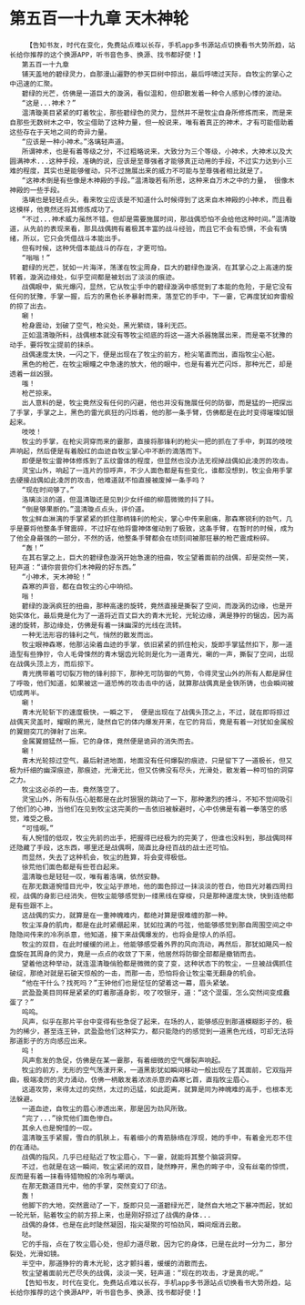 # 第五百一十九章 天木神轮
        【告知书友，时代在变化，免费站点难以长存，手机app多书源站点切换看书大势所趋，站长给你推荐的这个换源APP，听书音色多、换源、找书都好使！】
       第五百一十九章
       铺天盖地的碧绿灵力，自那漫山遍野的参天巨树中掠出，最后呼啸过天际，自牧尘的掌心之中迅速的汇聚。
       碧绿的光芒，仿佛是一道巨大的漩涡，看似温和，但却散发着一种令人感到心悸的波动。
       “这是...神术？”
       温清璇美目紧紧的盯着牧尘，那些碧绿色的灵力，显然并不是牧尘自身所修炼而来，而是来自那些无数树木之中，牧尘借助了这种力量，但一般说来，唯有着真正的神术，才有可能借助着这些存在于天地之间的奇异力量。
       “应该是一种小神术。”洛璃轻声道。
       所谓神术，也是有着等级之分，不过粗略说来，大致分为三个等级，小神术，大神术以及大圆满神术...这种手段，准确的说，应该是至尊强者才能够真正动用的手段，不过实力达到小三难的程度，其实也是能够催动，只不过施展出来的威力不可能与至尊强者相比就是了。
       “这神术倒是有些像是木神殿的手段。”温清璇若有所思，这种来自万木之中的力量， 很像木神殿的一些手段。
       洛璃也是轻轻点头，看来牧尘应该是不知道什么时候得到了这来自木神殿的小神术，而且看这模样，他竟然还将其修炼成功了。
       “不过...神术威力虽然不错，但却是需要施展时间，那战偶恐怕不会给他这种时间。”温清璇道，从先前的表现来看，那具战偶拥有着极其丰富的战斗经验，而且它不会有恐惧，不会有情绪，所以，它只会凭借战斗本能出手。
       但有时候，这种凭借本能战斗的存在，才更可怕。
       “嗡嗡！”
       碧绿的光芒，犹如一片海洋，荡漾在牧尘周身，巨大的碧绿色漩涡，在其掌心之上高速的旋转着，漩涡边缘处，似乎空间都是被划出了淡淡的痕迹。
       战偶眼中，紫光爆闪，显然，它从牧尘手中的碧绿漩涡中感觉到了本能的危险，于是它没有任何的犹豫，手掌一握，后方的黑色长矛暴射而来，落至它的手中，下一霎，它再度犹如奔雷般的掠了出去。
       唰！
       枪身震动，划破了空气，枪尖处，黑光萦绕，锋利无匹。
       正如温清璇所料，战偶根本就没有等牧尘彻底的将这一道大杀器施展出来，而是毫不犹豫的动手，要将牧尘提前的抹杀。
       战偶速度太快，一闪之下，便是出现在了牧尘的前方，枪尖笔直而出，直指牧尘心脏。
       黑色的枪芒，在牧尘眼瞳之中急速的放大，他的眼中，也是有着光芒闪烁，那种光芒，却是透着一丝凶狠。
       嗤！
       枪芒掠来。
       出人意料的是，牧尘竟然没有任何的闪避，他也并没有施展任何的防御，而是猛的一把探出了手掌，手掌之上，黑色的雷光疯狂的闪烁着，他的那一条手臂，仿佛都是在此时变得璀璨如银起来。
       吱吱！
       牧尘的手掌，在枪尖洞穿而来的霎那，直接将那锋利的枪尖一把的抓在了手中，刺耳的吱吱声响起，然后便是有着殷红的血迹自牧尘掌心中不断的滴落而下。
       即便是牧尘雷神体修炼到了五纹雷体的程度，但显然也没办法无视掉战偶如此凌厉的攻击。
       灵宝山外，响起了一连片的惊呼声，不少人面色都是有些变化，谁都没想到，牧尘会用手掌去硬接战偶如此凌厉的攻击，他难道就不怕直接被废掉一条手吗？
       “现在时间够了。”
       洛璃淡淡的道，但温清璇还是见到少女纤细的柳眉微微的抖了抖。
       “倒是够果断的。”温清璇点点头，评价道。
       牧尘鲜血淋漓的手掌紧紧的抓住那柄锋利的枪尖，掌心中传来剧痛，那森寒锐利的劲气，几乎是要将他整条手臂震碎，不过好在他将雷神体催动到了极致，这条手臂，在暂时的时候，成为了他全身最强的一部分，不然的话，他整条手臂都会在顷刻间被那狂暴的枪芒震成粉碎。
       “轰！”
       在其右掌之上，巨大的碧绿色漩涡开始急速的扭曲，牧尘望着面前的战偶，却是突然一笑，轻声道：“请你尝尝你们木神殿的好东西。”
       “小神术，天木神轮！”
       森寒的声音，都在自牧尘的心中响彻。
       嗡！
       碧绿的漩涡疯狂的扭曲，那种高速的旋转，竟然直接是撕裂了空间，而漩涡的边缘，也是开始实体化，最后竟是化为了一道将近百丈巨大的青木光轮，光轮边缘，满是狰狞的锯齿，因为高速的旋转，那边缘处，仿佛是有着一抹幽深的光线在流转。
       一种无法形容的锋利之气，悄然的散发而出。
       牧尘眼神森寒，他那沾染着血迹的手掌，依旧紧紧的抓住枪尖，旋即手掌猛然扣下，那一道造型有些狰狞，令人毛骨悚然的青木锯齿光轮则是化为一道青光，唰的一声，撕裂了空间，出现在战偶头顶上方，而后掠下。
       青光携带着可切裂万物的锋利掠下，那种无可防御的气势，令得灵宝山外的所有人都是屏住了呼吸，他们知道，如果被这一道恐怖的攻击击中的话，就算那战偶真是金铁所铸，也会瞬间被切成两半。
       唰！
       青木光轮斩下的速度极快，一瞬之下， 便是出现在了战偶头顶之上，不过，就在即将掠过战偶天灵盖时，耀眼的黑光，陡然自它的体内爆发开来，在它的背后，竟是有着一对犹如金属般的翼翅突兀的弹射了出来。
       金属翼翅猛然一振，它的身体，竟然便是诡异的消失而去。
       唰！
       青木光轮掠过空气，最后射进地面，地面没有任何爆裂的痕迹，只是留下了一道极长，但又极为纤细的幽深痕迹，那痕迹，光滑无比，但又仿佛没有尽头，光滑处，散发着一种可怕的洞穿之力。
       牧尘这必杀的一击，竟然落空了。
       灵宝山外，所有队伍心脏都是在此时狠狠的跳动了一下，那种激烈的搏斗，不知不觉间吸引了他们的心神，当他们在见到牧尘这完美的一击依旧被躲避时，心中仿佛是有着一拳落空的感觉，难受之极。
       “可惜啊。”
       有人惋惜的低叹，牧尘先前的出手，把握得已经极为的完美了，但谁也没料到，那战偶同样还隐藏了手段，这东西，哪里还是战偶啊，简直比身经百战的战士还可怕。
       而显然，失去了这种机会，牧尘的胜算，将会变得极低。
       徐荒他们面色都是有些苍白起来。
       温清璇也是轻轻一叹，唯有着洛璃，依然安静。
       在那无数道惋惜目光中，牧尘站于原地，他的面色掠过一抹淡淡的苍白，他目光对着四周扫视，战偶的身影已经消失，但牧尘能够感觉到一缕黑线在穿梭，只是那种速度太快，快到连他都是有些跟不上。
       这战偶的实力，就算是在一重神魄难内，都绝对算是很难缠的那一种。
       牧尘浑身的肌肉，都是在此时紧绷起来，犹如拉满的弓弦，他能够感觉到那自周围空间之中隐隐间传来的冷冽杀意，他知道，接下来战偶爆发的，也将会是惊人的杀招。
       牧尘的双目，在此时缓缓的闭上，他能够感受着外界的风向流动，再然后，那犹如飓风一般盘旋在其周身的灵力，竟是一点点的收敛了下来，他居然将防御全部都是撤销而去。
       望着他这种举动，就连温清璇俏脸都是微微的变了变，这种状态下的牧尘，一旦被战偶抓住破绽，那绝对就是石破天惊般的一击，而那一击，恐怕将会让牧尘毫无翻身的机会。
       “他在干什么？找死吗？”王钟他们也是怔怔的望着这一幕，眉头紧皱。
       武盈盈美目同样是紧紧的盯着那道身影，咬了咬银牙，道：“这个混蛋，怎么突然间变成蠢蛋了？”
       呜呜。
       风声，似乎在那片平台中变得有些急促了起来，在场的人，能够感应到那道模糊影子的，极为的稀少，甚至连王钟，武盈盈他们这种实力，都只能隐约的感觉到一道黑色光线，可却无法将那道影子的方向感应出来。
       呜！
       风声愈发的急促，仿佛是在某一霎那，有着细微的空气爆裂声响起。
       牧尘的前方，无形的空气荡漾开来，一道黑影犹如瞬间移动一般出现在了其面前，它双指并曲，极端凌厉的灵力涌动，仿佛一柄散发着浓浓杀意的森寒匕首，直指牧尘眉心。
       这道攻势，来得太过的突然，太过的迅猛，如此距离，就算是同为神魄难的高手，也根本无法躲避。
       一道血迹，自牧尘的眉心渗透出来，那是因为劲风所致。
       “完了...”徐荒他们面色惨白。
       其余人也是惋惜的一叹。
       温清璇玉手紧握，雪白的肌肤上，有着细小的青筋脉络在浮现，她的手中，有着金光忍不住的在涌动。
       战偶的指风，几乎已经贴近了牧尘眉心，下一霎，就能将其整个脑袋洞穿。
       不过，也就是在这一瞬间，牧尘紧闭的双目，陡然睁开，黑色的眸子中，没有丝毫的惊慌，反而是有着一抹看待猎物般的冷冽与嘲讽。
       在那无数道目光中，他的手掌，突然变幻了印法。
       轰！
       他脚下的大地，突然震动了一下，旋即只见一道碧绿光芒，陡然自大地之下暴冲而起，犹如一轮光斩，贴着牧尘的前方掠上来，也是刚好掠过了战偶的身体...
       战偶的身体，也是在此时陡然凝固，指尖凝聚的可怕劲风，瞬间烟消云散。
       哒。
       它的手指，点在了牧尘眉心处，但却力道尽散，因为它的身体，已是在此时一分为二，那分裂处，光滑如镜。
       半空中，那道狰狞的青木光轮，这才颤抖着，缓缓的消散而去。
       牧尘望着面前光芒尽失的战偶，淡淡一笑，轻声道：“现在的攻击，才是真的呢。”
       【告知书友，时代在变化，免费站点难以长存，手机app多书源站点切换看书大势所趋，站长给你推荐的这个换源APP，听书音色多、换源、找书都好使！】
